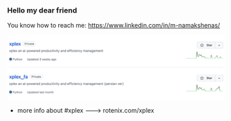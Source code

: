 ### Hello my dear friend
You know how to reach me: https://www.linkedin.com/in/m-namakshenas/

![xplex-history.png](https://github.com/namakshenas/namakshenas/blob/main/xplex-history.png)

- more info about #xplex ---> rotenix.com/xplex
